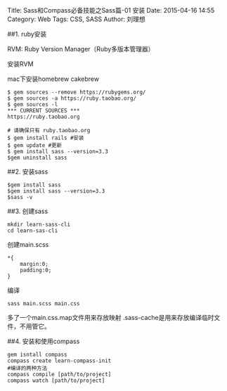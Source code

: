 Title: Sass和Compass必备技能之Sass篇-01 安装
Date: 2015-04-16 14:55
Category: Web
Tags: CSS, SASS
Author: 刘理想

##1. ruby安装

RVM: Ruby Version Manager（Ruby多版本管理器）

安装RVM

mac下安装homebrew cakebrew

```
$ gem sources --remove https://rubygems.org/
$ gem sources -a https://ruby.taobao.org/
$ gem sources -l
*** CURRENT SOURCES ***
https://ruby.taobao.org

# 请确保只有 ruby.taobao.org
$ gem install rails #安装
$ gem update #更新
$ gem install sass --version=3.3
$gem uninstall sass
```

##2. 安装sass

```
$gem install sass
$gem install sass --version=3.3
$sass -v
```

##3. 创建sass

```
mkdir learn-sass-cli
cd learn-sas-cli
```
创建main.scss

```
*{
    margin:0;
    padding:0;
}
```

编译
```
sass main.scss main.css
```

多了一个main.css.map文件用来存放映射
.sass-cache是用来存放编译临时文件，不用管它。

##4. 安装和使用compass

```
gem isntall compass
compass create learn-compass-init
#编译的两种方法
compass compile [path/to/project]
compass watch [path/to/project]
```



